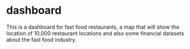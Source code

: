# dashboard
This is a dashboard for fast food restaurants, a map that will show the location of 10,000 restaurant locations and also some financial datasets about the fast food industry.

